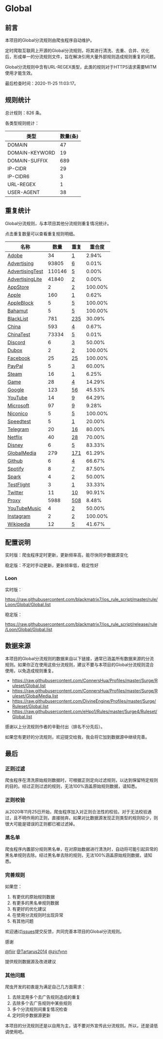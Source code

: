 # Global

## 前言

本项目的Global分流规则由爬虫程序自动维护。

定时爬取互联网上开源的Global分流规则，将其进行清洗、去重、合并、优化后，形成单一的分流规则文件，旨在解决引用大量外部规则造成规则重复的问题。


Global分流规则中含有URL-REGEX类型，此类的规则对于HTTPS请求需要MITM使用才能生效。


最后检查时间：2020-11-25 11:03:17。

## 规则统计

总计规则：826 条。

各类型规则统计：

| 类型 | 数量(条) |
| ---- | ---- |
| DOMAIN | 47 |
| DOMAIN-KEYWORD | 19 |
| DOMAIN-SUFFIX | 689 |
| IP-CIDR | 29 |
| IP-CIDR6 | 3 |
| URL-REGEX | 1 |
| USER-AGENT | 38 |
## 重复统计

Global分流规则，与本项目其他分流规则重复情况统计。

点击重复数量可以查看重复规则明细。

| 名称 | 数量 | 重复 | 重合度 |
| ---- | ---- | ---- | ------ |
|  [Adobe](https://github.com/blackmatrix7/ios_rule_script/tree/master/rule/Loon/Adobe)    | 34   | [1](https://github.com/blackmatrix7/ios_rule_script/tree/master/rule/Loon/Global/Repeat/Adobe.list)   |   2.94%  |
|  [Advertising](https://github.com/blackmatrix7/ios_rule_script/tree/master/rule/Loon/Advertising)    | 93805   | [6](https://github.com/blackmatrix7/ios_rule_script/tree/master/rule/Loon/Global/Repeat/Advertising.list)   |   0.01%  |
|  [AdvertisingTest](https://github.com/blackmatrix7/ios_rule_script/tree/master/rule/Loon/AdvertisingTest)    | 110146   | [5](https://github.com/blackmatrix7/ios_rule_script/tree/master/rule/Loon/Global/Repeat/AdvertisingTest.list)   |   0.00%  |
|  [AdvertisingLite](https://github.com/blackmatrix7/ios_rule_script/tree/master/rule/Loon/AdvertisingLite)    | 41840   | [2](https://github.com/blackmatrix7/ios_rule_script/tree/master/rule/Loon/Global/Repeat/AdvertisingLite.list)   |   0.00%  |
|  [AppStore](https://github.com/blackmatrix7/ios_rule_script/tree/master/rule/Loon/AppStore)    | 2   | [2](https://github.com/blackmatrix7/ios_rule_script/tree/master/rule/Loon/Global/Repeat/AppStore.list)   |   100.00%  |
|  [Apple](https://github.com/blackmatrix7/ios_rule_script/tree/master/rule/Loon/Apple)    | 160   | [1](https://github.com/blackmatrix7/ios_rule_script/tree/master/rule/Loon/Global/Repeat/Apple.list)   |   0.62%  |
|  [AppleBlock](https://github.com/blackmatrix7/ios_rule_script/tree/master/rule/Loon/AppleBlock)    | 5   | [5](https://github.com/blackmatrix7/ios_rule_script/tree/master/rule/Loon/Global/Repeat/AppleBlock.list)   |   100.00%  |
|  [Bahamut](https://github.com/blackmatrix7/ios_rule_script/tree/master/rule/Loon/Bahamut)    | 5   | [5](https://github.com/blackmatrix7/ios_rule_script/tree/master/rule/Loon/Global/Repeat/Bahamut.list)   |   100.00%  |
|  [BlackList](https://github.com/blackmatrix7/ios_rule_script/tree/master/rule/Loon/BlackList)    | 781   | [235](https://github.com/blackmatrix7/ios_rule_script/tree/master/rule/Loon/Global/Repeat/BlackList.list)   |   30.09%  |
|  [China](https://github.com/blackmatrix7/ios_rule_script/tree/master/rule/Loon/China)    | 593   | [4](https://github.com/blackmatrix7/ios_rule_script/tree/master/rule/Loon/Global/Repeat/China.list)   |   0.67%  |
|  [ChinaTest](https://github.com/blackmatrix7/ios_rule_script/tree/master/rule/Loon/ChinaTest)    | 73334   | [5](https://github.com/blackmatrix7/ios_rule_script/tree/master/rule/Loon/Global/Repeat/ChinaTest.list)   |   0.01%  |
|  [Discord](https://github.com/blackmatrix7/ios_rule_script/tree/master/rule/Loon/Discord)    | 6   | [3](https://github.com/blackmatrix7/ios_rule_script/tree/master/rule/Loon/Global/Repeat/Discord.list)   |   50.00%  |
|  [Dubox](https://github.com/blackmatrix7/ios_rule_script/tree/master/rule/Loon/Dubox)    | 2   | [2](https://github.com/blackmatrix7/ios_rule_script/tree/master/rule/Loon/Global/Repeat/Dubox.list)   |   100.00%  |
|  [Facebook](https://github.com/blackmatrix7/ios_rule_script/tree/master/rule/Loon/Facebook)    | 25   | [25](https://github.com/blackmatrix7/ios_rule_script/tree/master/rule/Loon/Global/Repeat/Facebook.list)   |   100.00%  |
|  [PayPal](https://github.com/blackmatrix7/ios_rule_script/tree/master/rule/Loon/PayPal)    | 5   | [3](https://github.com/blackmatrix7/ios_rule_script/tree/master/rule/Loon/Global/Repeat/PayPal.list)   |   60.00%  |
|  [Steam](https://github.com/blackmatrix7/ios_rule_script/tree/master/rule/Loon/Steam)    | 16   | [1](https://github.com/blackmatrix7/ios_rule_script/tree/master/rule/Loon/Global/Repeat/Steam.list)   |   6.25%  |
|  [Game](https://github.com/blackmatrix7/ios_rule_script/tree/master/rule/Loon/Game)    | 28   | [4](https://github.com/blackmatrix7/ios_rule_script/tree/master/rule/Loon/Global/Repeat/Game.list)   |   14.29%  |
|  [Google](https://github.com/blackmatrix7/ios_rule_script/tree/master/rule/Loon/Google)    | 123   | [56](https://github.com/blackmatrix7/ios_rule_script/tree/master/rule/Loon/Global/Repeat/Google.list)   |   45.53%  |
|  [YouTube](https://github.com/blackmatrix7/ios_rule_script/tree/master/rule/Loon/YouTube)    | 14   | [9](https://github.com/blackmatrix7/ios_rule_script/tree/master/rule/Loon/Global/Repeat/YouTube.list)   |   64.29%  |
|  [Microsoft](https://github.com/blackmatrix7/ios_rule_script/tree/master/rule/Loon/Microsoft)    | 97   | [9](https://github.com/blackmatrix7/ios_rule_script/tree/master/rule/Loon/Global/Repeat/Microsoft.list)   |   9.28%  |
|  [Niconico](https://github.com/blackmatrix7/ios_rule_script/tree/master/rule/Loon/Niconico)    | 5   | [5](https://github.com/blackmatrix7/ios_rule_script/tree/master/rule/Loon/Global/Repeat/Niconico.list)   |   100.00%  |
|  [Speedtest](https://github.com/blackmatrix7/ios_rule_script/tree/master/rule/Loon/Speedtest)    | 5   | [1](https://github.com/blackmatrix7/ios_rule_script/tree/master/rule/Loon/Global/Repeat/Speedtest.list)   |   20.00%  |
|  [Telegram](https://github.com/blackmatrix7/ios_rule_script/tree/master/rule/Loon/Telegram)    | 20   | [16](https://github.com/blackmatrix7/ios_rule_script/tree/master/rule/Loon/Global/Repeat/Telegram.list)   |   80.00%  |
|  [Netflix](https://github.com/blackmatrix7/ios_rule_script/tree/master/rule/Loon/Netflix)    | 40   | [28](https://github.com/blackmatrix7/ios_rule_script/tree/master/rule/Loon/Global/Repeat/Netflix.list)   |   70.00%  |
|  [Disney](https://github.com/blackmatrix7/ios_rule_script/tree/master/rule/Loon/Disney)    | 6   | [5](https://github.com/blackmatrix7/ios_rule_script/tree/master/rule/Loon/Global/Repeat/Disney.list)   |   83.33%  |
|  [GlobalMedia](https://github.com/blackmatrix7/ios_rule_script/tree/master/rule/Loon/GlobalMedia)    | 279   | [171](https://github.com/blackmatrix7/ios_rule_script/tree/master/rule/Loon/Global/Repeat/GlobalMedia.list)   |   61.29%  |
|  [Github](https://github.com/blackmatrix7/ios_rule_script/tree/master/rule/Loon/Github)    | 6   | [4](https://github.com/blackmatrix7/ios_rule_script/tree/master/rule/Loon/Global/Repeat/Github.list)   |   66.67%  |
|  [Spotify](https://github.com/blackmatrix7/ios_rule_script/tree/master/rule/Loon/Spotify)    | 8   | [7](https://github.com/blackmatrix7/ios_rule_script/tree/master/rule/Loon/Global/Repeat/Spotify.list)   |   87.50%  |
|  [Spark](https://github.com/blackmatrix7/ios_rule_script/tree/master/rule/Loon/Spark)    | 4   | [2](https://github.com/blackmatrix7/ios_rule_script/tree/master/rule/Loon/Global/Repeat/Spark.list)   |   50.00%  |
|  [TestFlight](https://github.com/blackmatrix7/ios_rule_script/tree/master/rule/Loon/TestFlight)    | 3   | [1](https://github.com/blackmatrix7/ios_rule_script/tree/master/rule/Loon/Global/Repeat/TestFlight.list)   |   33.33%  |
|  [Twitter](https://github.com/blackmatrix7/ios_rule_script/tree/master/rule/Loon/Twitter)    | 11   | [10](https://github.com/blackmatrix7/ios_rule_script/tree/master/rule/Loon/Global/Repeat/Twitter.list)   |   90.91%  |
|  [Proxy](https://github.com/blackmatrix7/ios_rule_script/tree/master/rule/Loon/Proxy)    | 5988   | [508](https://github.com/blackmatrix7/ios_rule_script/tree/master/rule/Loon/Global/Repeat/Proxy.list)   |   8.48%  |
|  [YouTubeMusic](https://github.com/blackmatrix7/ios_rule_script/tree/master/rule/Loon/YouTubeMusic)    | 4   | [2](https://github.com/blackmatrix7/ios_rule_script/tree/master/rule/Loon/Global/Repeat/YouTubeMusic.list)   |   50.00%  |
|  [Instagram](https://github.com/blackmatrix7/ios_rule_script/tree/master/rule/Loon/Instagram)    | 2   | [2](https://github.com/blackmatrix7/ios_rule_script/tree/master/rule/Loon/Global/Repeat/Instagram.list)   |   100.00%  |
|  [Wikipedia](https://github.com/blackmatrix7/ios_rule_script/tree/master/rule/Loon/Wikipedia)    | 12   | [5](https://github.com/blackmatrix7/ios_rule_script/tree/master/rule/Loon/Global/Repeat/Wikipedia.list)   |   41.67%  |
## 配置说明

实时版：爬虫程序定时更新，更新频率高，能尽快同步数据源变化

稳定版：不定时手动更新，更新频率低，稳定性好

### Loon 
实时版：

https://raw.githubusercontent.com/blackmatrix7/ios_rule_script/master/rule/Loon/Global/Global.list

稳定版：

https://raw.githubusercontent.com/blackmatrix7/ios_rule_script/release/rule/Loon/Global/Global.list

## 数据来源

本项目的Global分流规则的数据来自以下链接，通常已涵盖所有数据来源的分流规则。如果你正在使用这些分流规则，建议不要与本项目的Global分流规则混合使用，以免造成规则重复。

- https://raw.githubusercontent.com/ConnersHua/Profiles/master/Surge/Ruleset/Global.list
- https://raw.githubusercontent.com/ConnersHua/Profiles/master/Surge/Ruleset/GlobalMedia.list
- https://raw.githubusercontent.com/DivineEngine/Profiles/master/Surge/Ruleset/Global.list
- https://raw.githubusercontent.com/eHpo1/Rules/master/Surge4/Ruleset/Global.list


感谢以上分流规则作者的辛勤付出（排名不分先后）。

如果您有更好的分流规则，欢迎提交给我，我会将它加到数据源中继续完善。

## 最后

### 正则过滤

爬虫程序在清洗原始规则数据时，可根据正则定向过滤规则，以达到保留特定规则的目的。经过正则过滤的规则，无法100%涵盖原始规则数据，请知悉。

### 正则校验

从2020年11月25日开始，爬虫程序加入对正则合法性的校验。对于无法校验通过，且不明作用的正则，直接抛弃。如果对比数据源发现正则类型的规则较少，则很大可能是错误的正则都已被过滤掉。

### 黑名单

爬虫程序内置部分规则黑名单，在对原始数据进行清洗时，自动将可能引起异常的黑名单规则去除。经过黑名单去除的规则，无法100%涵盖原始规则数据，请知悉。

### 完善规则

如果您：

1. 有更优的原始规则数据
2. 有更多的黑名单规则数据
3. 有更好的优化建议
4. 在使用分流规则时出现异常
5. 有其他问题

欢迎通过[issues](https://github.com/blackmatrix7/ios_rule_script/issues/new)提交反馈，共同完善本项目的Global分流规则。

感谢

[@fiiir](https://github.com/fiiir) [@Tartarus2014](https://github.com/Tartarus2014) [@zjcfynn](https://github.com/zjcfynn) 

提供规则数据源及改进建议

### 其他问题

爬虫开发的初衷是为满足自己几方面需求：

1. 去除混用多个去广告规则造成的重复
2. 去除多个去广告规则中某些规则
3. 多个分流规则间重复情况检查
4. 定时同步数据源更新

本项目的分流规则还是以自用为主，请不要对外宣传此分流规则。所以，还是请低调使用吧。